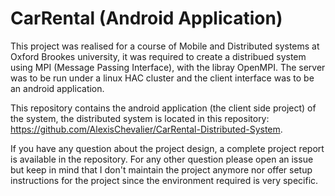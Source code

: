 # CarRental (Android Application)

This project was realised for a course of Mobile and Distributed systems at Oxford Brookes university, it was required to create a distribued system using MPI (Message Passing Interface), with the libray OpenMPI. The server was to be run under a linux HAC cluster and the client interface was to be an android application.

This repository contains the android application (the client side project) of the system, the distributed system is located in this repository: https://github.com/AlexisChevalier/CarRental-Distributed-System.

If you have any question about the project design, a complete project report is available in the repository. For any other question please open an issue but keep in mind that I don't maintain the project anymore nor offer setup instructions for the project since the environment required is very specific.
